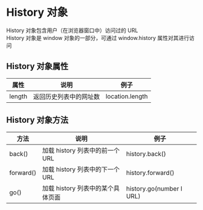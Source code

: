 History 对象
===

History 对象包含用户（在浏览器窗口中）访问过的 URL  
History 对象是 window 对象的一部分，可通过 window.history 属性对其进行访问  

History 对象属性
---
|属性|说明|例子|  
|---|---|---|  
|length|返回历史列表中的网址数|location.length|  


History 对象方法  
---

|方法|说明|例子|   
|---|---|---|   
|back()|加载 history 列表中的前一个 URL|history.back()  |   
|forward()|加载 history 列表中的下一个 URL|history.forward()  |   
|go()|加载 history 列表中的某个具体页面|history.go(number I URL)|   